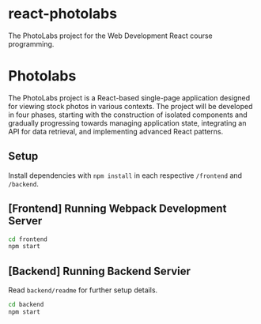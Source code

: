 # react-photolabs
The PhotoLabs project for the Web Development React course programming.

# Photolabs
The PhotoLabs project is a React-based single-page application designed for viewing stock photos in various contexts. The project will be developed in four phases, starting with the construction of isolated components and gradually progressing towards managing application state, integrating an API for data retrieval, and implementing advanced React patterns.
## Setup

Install dependencies with `npm install` in each respective `/frontend` and `/backend`.

## [Frontend] Running Webpack Development Server

```sh
cd frontend
npm start
```

## [Backend] Running Backend Servier

Read `backend/readme` for further setup details.

```sh
cd backend
npm start
```
